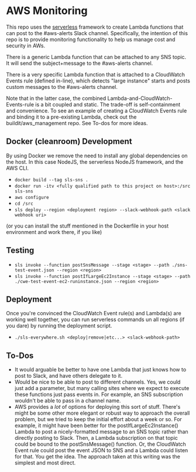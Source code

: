 # AWS Monitoring 

This repo uses the [serverless](serverless.com) framework to create Lambda functions that can post to the #aws-alerts 
Slack channel.  Specifically, the intention of this repo is to provide monitoring functionality to help us manage
cost and security in AWs.

There is a generic Lambda function that can be attached to any SNS topic.
It will send the subject+message to the #aws-alerts channel.

There is a very specific Lambda function that is attached to a CloudWatch Events rule (defined in-line), which
detects "large instance" starts and posts custom messages to the #aws-alerts channel.

Note that in the latter case, the combined Lambda-and-CloudWatch-Events-rule is a bit coupled and static.
The trade-off is self-containment and convenience.  To see an example of creating a CloudWatch Events rule 
and binding it to a pre-existing Lambda, check out the buildit/aws_management repo.  See To-dos for more ideas.

Docker (cleanroom) Development
--------------------------
By using Docker we remove the need to install any global dependencies on the host. In this case NodeJS, the serverless NodeJS framework, and the AWS CLI.

- `docker build --tag sls-sns .`
- `docker run -itv <fully qualified path to this project on host>:/src sls-sns`
- `aws configure`
- `cd /src`
- `sls deploy --region <deployment region> --slack-webhook-path <slack webhook uri>`

(or you can install the stuff mentioned in the Dockerfile in your host environment and work there, if you like)

Testing
-------
- `sls invoke --function postSnsMessage --stage <stage> --path ./sns-test-event.json --region <region>`
- `sls invoke --function postIfLargeEc2Instance --stage <stage> --path ./cwe-test-event-ec2-runinstance.json --region <region>`

Deployment
----------
Once you're convinced the CloudWatch Event rule(s) and Lambda(s) are working well together, you can run serverless commands
un all regions (if you dare) by running the deployment script.

- `./sls-everywhere.sh <deploy|remove|etc...> <slack-webhook-path>`

To-Dos
------
- It would arguable be better to have one Lambda that just knows how to post to Slack, and have others delegate to it.
- Would be nice to be able to post to different channels.  Yes, we could just add a parameter, but many calling
  sites where we expect to execute these functions just pass events in.  For example, an SNS subscription wouldn't
  be able to pass in a channel name.
- AWS provides a _lot_ of options for deploying this sort of stuff.  There's might be some other more elegant or robust 
  way to approach the overall problem, but we tried to keep the initial effort about a week or so. For example, it 
  might have been better for the postIfLargeEc2Instance() Lambda to post a nicely-formatted message to an SNS 
  topic rather than directly posting to Slack.  Then, a Lambda subscription on that topic could be bound to the 
  postSnsMessage() function.  Or, the CloudWatch Event rule could post the event JSON to SNS and a Lambda could
  listen for that.  You get the idea.  The approach taken at this writing was the simplest and most direct.
